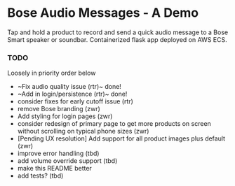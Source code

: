 # Bose Audio Messages - A Demo
Tap and hold a product to record and send a quick audio message to a Bose Smart speaker or soundbar. Containerized flask app deployed on AWS ECS.

### TODO
Loosely in priority order below
- ~Fix audio quality issue (rtr)~ done!
- ~Add in login/persistence (rtr)~ done!
- consider fixes for early cutoff issue (rtr)
- remove Bose branding (zwr)
- Add styling for login pages (zwr)
- consider redesign of primary page to get more products on screen without scrolling on typical phone sizes (zwr)
- [Pending UX resolution] Add support for all product images plus default (zwr)
- improve error handling (tbd)
- add volume override support (tbd)
- make this README better
- add tests? (tbd)
